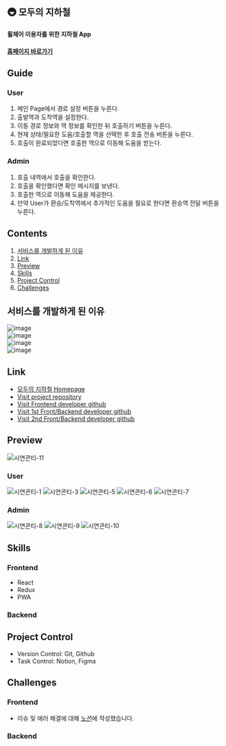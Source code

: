 ## 🚇 모두의 지하철
#### 휠체어 이용자를 위한 지하철 App
#### [홈페이지 바로가기](everyones-subway.vercel.app)

## Guide

### User
1. 메인 Page에서 경로 설정 버튼을 누른다.
2. 출발역과 도착역을 설정한다. 
3. 이동 경로 정보와 역 정보를 확인한 뒤 호출하기 버튼을 누른다.
4. 현재 상태/필요한 도움/호출할 역을 선택한 후 호출 전송 버튼을 누른다.
5. 호출이 완료되었다면 호출한 역으로 이동해 도움을 받는다.

### Admin
1. 호출 내역에서 호출을 확인한다.
2. 호출을 확인했다면 확인 메시지를 보낸다.
3. 호출한 역으로 이동해 도움을 제공한다.
4. 만약 User가 환승/도착역에서 추가적인 도움을 필요로 한다면 환승역 전달 버튼을 누른다.

## Contents
1. [서비스를 개발하게 된 이유](#서비스를-개발하게-된-이유)
2. [Link](#Link)
3. [Preview](#Preview)
4. [Skills](#Skills)
5. [Project Control](#Project-Control)
6. [Challenges](#Challenges)
   
## 서비스를 개발하게 된 이유
![image](https://github.com/Legitgoons/Everyones-Subway/assets/101088491/5ab691b7-c9e9-4fc3-bf57-5e68d72d5d29)<br>
![image](https://github.com/Legitgoons/Everyones-Subway/assets/101088491/4eb01a4e-706e-464e-9ba4-040d9834b179)<br>
![image](https://github.com/Legitgoons/Everyones-Subway/assets/101088491/01230f12-f33a-4bbe-8a73-11dbbd234fde)<br>
![image](https://github.com/Legitgoons/Everyones-Subway/assets/101088491/26b8665c-5104-4a88-bc00-6c99aec3b849)<br>

## Link
 - [모두의 지하철 Homepage](everyones-subway.vercel.app)
 - [Visit project repository](https://github.com/Legitgoons/Everyones-Subway)
 - [Visit Frontend developer github](https://github.com/Legitgoons)
 - [Visit 1st Front/Backend developer github](https://github.com/sksksk705)
 - [Visit 2nd Front/Backend developer github](https://github.com/harvinat0r)

## Preview
![시연콘티-11](https://github.com/Legitgoons/Everyones-Subway/assets/101088491/2a3a294e-c315-4a2a-a2ed-1d3d53bd1f3b)

### User
![시연콘티-1](https://github.com/Legitgoons/Everyones-Subway/assets/101088491/c9735127-e1d3-465c-a553-ea896ec0a7cd)
![시연콘티-3](https://github.com/Legitgoons/Everyones-Subway/assets/101088491/1e97d463-a403-4fd6-844b-acb9aba329da)
![시연콘티-5](https://github.com/Legitgoons/Everyones-Subway/assets/101088491/bb8a1263-563f-47c0-b406-125e2bcdc168)
![시연콘티-6](https://github.com/Legitgoons/Everyones-Subway/assets/101088491/819e13e1-3030-43e2-812a-bdc3ec633266)
![시연콘티-7](https://github.com/Legitgoons/Everyones-Subway/assets/101088491/8bbca093-c260-46f4-bdc7-c17c62192f82)

### Admin
![시연콘티-8](https://github.com/Legitgoons/Everyones-Subway/assets/101088491/3e5cba10-08f5-4ce0-99d0-0a91499f8cde)
![시연콘티-9](https://github.com/Legitgoons/Everyones-Subway/assets/101088491/a8c7578a-316b-47f8-a5a9-8027fb299d2d)
![시연콘티-10](https://github.com/Legitgoons/Everyones-Subway/assets/101088491/c495dce7-3c90-4b00-b583-1b2a982b55b5)

## Skills
### Frontend
 - React
 - Redux
 - PWA

### Backend

## Project Control
- Version Control: Git, Github
- Task Control: Notion, Figma

## Challenges

### Frontend
- 이슈 및 에러 해결에 대해 [노션](https://www.notion.so/f6402c01f12b4ffd8e34d4e1e1b49cea)에 작성했습니다.

### Backend
